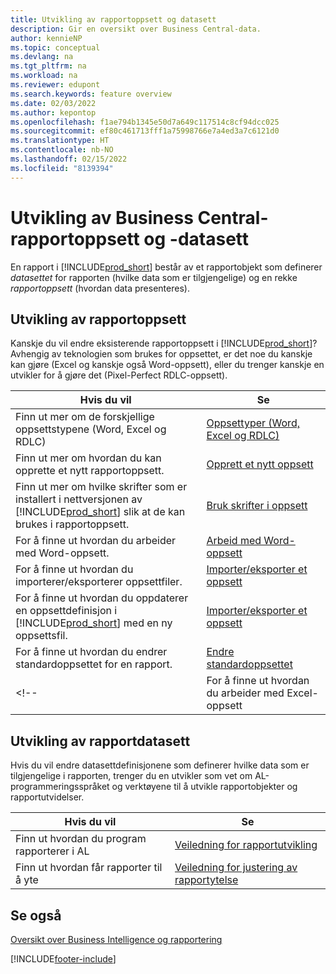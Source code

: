 ```yaml
---
title: Utvikling av rapportoppsett og datasett
description: Gir en oversikt over Business Central-data.
author: kennieNP
ms.topic: conceptual
ms.devlang: na
ms.tgt_pltfrm: na
ms.workload: na
ms.reviewer: edupont
ms.search.keywords: feature overview
ms.date: 02/03/2022
ms.author: kepontop
ms.openlocfilehash: f1ae794b1345e50d7a649c117514c8cf94dcc025
ms.sourcegitcommit: ef80c461713fff1a75998766e7a4ed3a7c6121d0
ms.translationtype: HT
ms.contentlocale: nb-NO
ms.lasthandoff: 02/15/2022
ms.locfileid: "8139394"
---
```

# <a name="developing-business-central-report-layouts-and-datasets"></a>Utvikling av Business Central-rapportoppsett og -datasett

En rapport i [!INCLUDE[prod_short](includes/prod_short.md)] består av et rapportobjekt som definerer _datasettet_ for rapporten (hvilke data som er tilgjengelige) og en rekke _rapportoppsett_ (hvordan data presenteres).  

## <a name="developing-report-layouts"></a>Utvikling av rapportoppsett

Kanskje du vil endre eksisterende rapportoppsett i [!INCLUDE[prod_short](includes/prod_short.md)]? Avhengig av teknologien som brukes for oppsettet, er det noe du kanskje kan gjøre (Excel og kanskje også Word-oppsett), eller du trenger kanskje en utvikler for å gjøre det (Pixel-Perfect RDLC-oppsett).

| Hvis du vil | Se |
|--|--|
| Finn ut mer om de forskjellige oppsettstypene (Word, Excel og RDLC) | [Oppsettyper (Word, Excel og RDLC)](ui-manage-report-layouts.md) |
| Finn ut mer om hvordan du kan opprette et nytt rapportoppsett. | [Opprett et nytt oppsett](ui-how-create-custom-report-layout.md) |
| Finn ut mer om hvilke skrifter som er installert i nettversjonen av [!INCLUDE[prod_short](includes/prod_short.md)] slik at de kan brukes i rapportoppsett. | [Bruk skrifter i oppsett](ui-fonts.md) |
| For å finne ut hvordan du arbeider med Word-oppsett. | [Arbeid med Word-oppsett](ui-how-add-fields-word-report-layout.md) |
| For å finne ut hvordan du importerer/eksporterer oppsettfiler. | [Importer/eksporter et oppsett](ui-how-import-and-export-report-layout.md) |
| For å finne ut hvordan du oppdaterer en oppsettdefinisjon i [!INCLUDE[prod_short](includes/prod_short.md)] med en ny oppsettsfil. | [Importer/eksporter et oppsett](ui-how-import-and-export-report-layout.md) |
| For å finne ut hvordan du endrer standardoppsettet for en rapport. | [Endre standardoppsettet](ui-how-change-layout-currently-used-report.md) |
<!-- | For å finne ut hvordan du arbeider med Excel-oppsett | [Arbeid med Excel-oppsett](ui-how-add-fields-word-report-layout.md) | -->

## <a name="developing-report-datasets"></a>Utvikling av rapportdatasett

 Hvis du vil endre datasettdefinisjonene som definerer hvilke data som er tilgjengelige i rapporten, trenger du en utvikler som vet om AL-programmeringsspråket og verktøyene til å utvikle rapportobjekter og rapportutvidelser.

| Hvis du vil | Se |
|--|--|
| Finn ut hvordan du program rapporterer i AL | [Veiledning for rapportutvikling](/dynamics365/business-central/dev-itpro/developer/devenv-reports) |
| Finn ut hvordan får rapporter til å yte | [Veiledning for justering av rapportytelse](/dynamics365/business-central/dev-itpro/performance/performance-developer#writing-efficient-reports) |

## <a name="see-also"></a>Se også

[Oversikt over Business Intelligence og rapportering](reports-use-reports.md)


[!INCLUDE[footer-include](includes/footer-banner.md)]